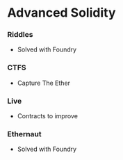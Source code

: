 # Advanced Solidity 


### Riddles 
- Solved with Foundry 
### CTFS 
- Capture The Ether
### Live 
- Contracts to improve 
### Ethernaut 
- Solved with Foundry 
